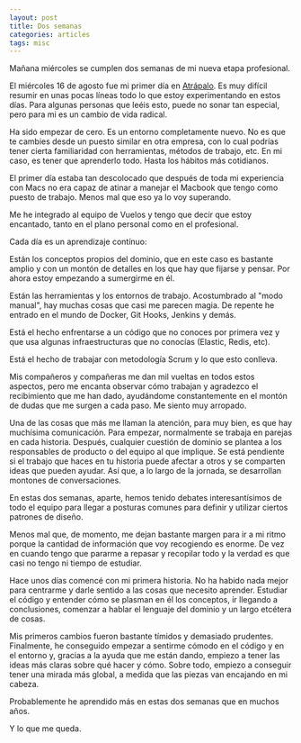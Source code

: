 ```yaml
---
layout: post
title: Dos semanas
categories: articles
tags: misc
---
```


Mañana miércoles se cumplen dos semanas de mi nueva etapa profesional.

El miércoles 16 de agosto fue mi primer día en [Atrápalo](http://www.atrapalo.com). Es muy difícil resumir en unas pocas líneas todo lo que estoy experimentando en estos días. Para algunas personas que leéis esto, puede no sonar tan especial, pero para mi es un cambio de vida radical.

Ha sido empezar de cero. Es un entorno completamente nuevo. No es que te cambies desde un puesto similar en otra empresa, con lo cual podrías tener cierta familiaridad con herramientas, métodos de trabajo, etc. En mi caso, es tener que aprenderlo todo. Hasta los hábitos más cotidianos.

El primer día estaba tan descolocado que después de toda mi experiencia con Macs no era capaz de atinar a manejar el Macbook que tengo como puesto de trabajo. Menos mal que eso ya lo voy superando.

Me he integrado al equipo de Vuelos y tengo que decir que estoy encantado, tanto en el plano personal como en el profesional.

Cada día es un aprendizaje contínuo:

Están los conceptos propios del dominio, que en este caso es bastante amplio y con un montón de detalles en los que hay que fijarse y pensar. Por ahora estoy empezando a sumergirme en él.

Están las herramientas y los entornos de trabajo. Acostumbrado al "modo manual", hay muchas cosas que casi me parecen magia. De repente he entrado en el mundo de Docker, Git Hooks, Jenkins y demás.

Está el hecho enfrentarse a un código que no conoces por primera vez y que usa algunas infraestructuras que no conocías (Elastic, Redis, etc).

Está el hecho de trabajar con metodología Scrum y lo que esto conlleva.

Mis compañeros y compañeras me dan mil vueltas en todos estos aspectos, pero me encanta observar cómo trabajan y agradezco el recibimiento que me han dado, ayudándome constantemente en el montón de dudas que me surgen a cada paso. Me siento muy arropado.

Una de las cosas que más me llaman la atención, para muy bien, es que hay muchísima comunicación. Para empezar, normalmente se trabaja en parejas en cada historia. Después, cualquier cuestión de dominio se plantea a los responsables de producto o del equipo al que implique. Se está pendiente si el trabajo que haces en tu historia puede afectar a otros y se comparten ideas que pueden ayudar. Así que, a lo largo de la jornada, se desarrollan montones de conversaciones.

En estas dos semanas, aparte, hemos tenido debates interesantísimos de todo el equipo para llegar a posturas comunes para definir y utilizar ciertos patrones de diseño.

Menos mal que, de momento, me dejan bastante margen para ir a mi ritmo porque la cantidad de información que voy recogiendo es enorme. De vez en cuando tengo que pararme a repasar y recopilar todo y la verdad es que casi no tengo ni tiempo de estudiar.

Hace unos días comencé con mi primera historia. No ha habido nada mejor para centrarme y darle sentido a las cosas que necesito aprender. Estudiar el código y entender cómo se plasman en él los conceptos, ir llegando a conclusiones, comenzar a hablar el lenguaje del dominio y un largo etcétera de cosas.

Mis primeros cambios fueron bastante tímidos y demasiado prudentes. Finalmente, he conseguido empezar a sentirme cómodo en el código y en el entorno y, gracias a la ayuda que me están dando, empiezo a tener las ideas más claras sobre qué hacer y cómo. Sobre todo, empiezo a conseguir tener una mirada más global, a medida que las piezas van encajando en mi cabeza.

Probablemente he aprendido más en estas dos semanas que en muchos años.

Y lo que me queda.

 

 
